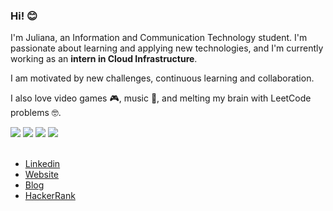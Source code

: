 <h3> Hi! 😊 </h3>

I'm Juliana, an Information and Communication Technology student. I'm passionate about learning and applying new technologies, and I'm currently working as an <b>intern in Cloud Infrastructure</b>.

I am motivated by new challenges, continuous learning and collaboration.

I also love video games 🎮, music 🎵, and melting my brain with LeetCode problems 🤓.

<div>
  <img src="https://cutekawaiiresources.wordpress.com/wp-content/uploads/2014/08/31.gif"/>
  <img src="https://cutekawaiiresources.wordpress.com/wp-content/uploads/2014/08/31.gif"/>
  <img src="https://cutekawaiiresources.wordpress.com/wp-content/uploads/2014/08/31.gif"/>
  <img src="https://cutekawaiiresources.wordpress.com/wp-content/uploads/2014/08/31.gif"/>
</div>

<br />

- <a href="https://www.linkedin.com/in/juliana-cardozo/">Linkedin</a>
- <a href="https://boubeejul.github.io/my-page/">Website</a>
- <a href="https://boubeejul.gitbook.io/blog">Blog</a>
- <a href="https://www.hackerrank.com/profile/boubeejul">HackerRank</a>
